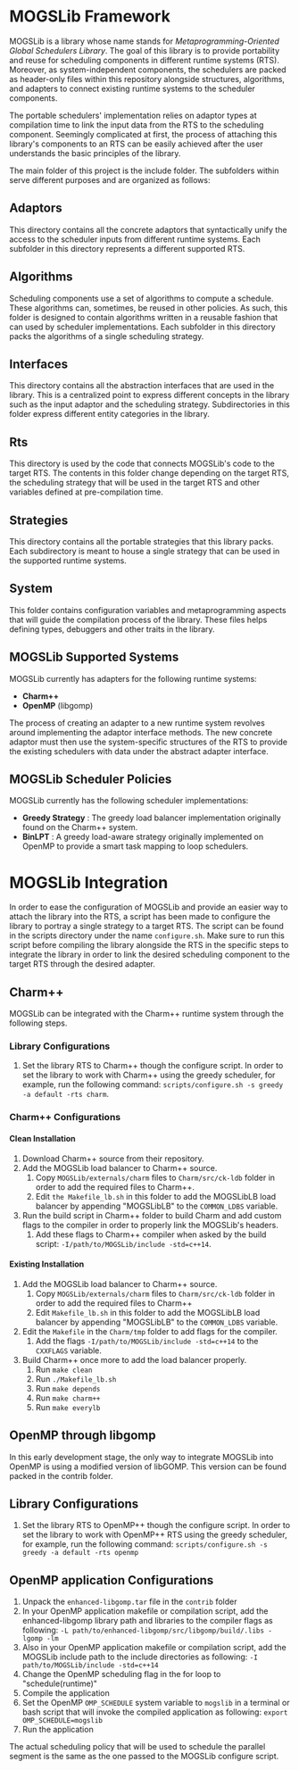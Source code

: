 # MOGSLib Framework
MOGSLib is a library whose name stands for *Metaprogramming-Oriented Global Schedulers Library*. The goal of this library is to provide portability and reuse for scheduling components in different runtime systems (RTS). Moreover, as system-independent components, the schedulers are packed as header-only files within this repository alongside structures, algorithms, and adapters to connect existing runtime systems to the scheduler components.

The portable schedulers' implementation relies on adaptor types at compilation time to link the input data from the RTS to the scheduling component. Seemingly complicated at first, the process of attaching this library's components to an RTS can be easily achieved after the user understands the basic principles of the library.

The main folder of this project is the include folder. The subfolders within serve different purposes and are organized as follows:

## Adaptors
This directory contains all the concrete adaptors that syntactically unify the access to the scheduler inputs from different runtime systems. Each subfolder in this directory represents a different supported RTS.

## Algorithms
Scheduling components use a set of algorithms to compute a schedule. These algorithms can, sometimes, be reused in other policies. As such, this folder is designed to contain algorithms written in a reusable fashion that can used by scheduler implementations. Each subfolder in this directory packs the algorithms of a single scheduling strategy.

## Interfaces
This directory contains all the abstraction interfaces that are used in the library. This is a centralized point to express different concepts in the library such as the input adaptor and the scheduling strategy. Subdirectories in this folder express different entity categories in the library.

## Rts
This directory is used by the code that connects MOGSLib's code to the target RTS. The contents in this folder change depending on the target RTS, the scheduling strategy that will be used in the target RTS and other variables defined at pre-compilation time.

## Strategies
This directory contains all the portable strategies that this library packs. Each subdirectory is meant to house a single strategy that can be used in the supported runtime systems.

## System
This folder contains configuration variables and metaprogramming aspects that will guide the compilation process of the library. These files helps defining types, debuggers and other traits in the library.


## MOGSLib Supported Systems
MOGSLib currently has adapters for the following runtime systems:

* **Charm++**
* **OpenMP** (libgomp)

The process of creating an adapter to a new runtime system revolves around implementing the adaptor interface methods. The new concrete adaptor must then use the system-specific structures of the RTS to provide the existing schedulers with data under the abstract adapter interface.

## MOGSLib Scheduler Policies
MOGSLib currently has the following scheduler implementations:

* **Greedy Strategy** : The greedy load balancer implementation originally found on the Charm++ system.
* **BinLPT** : A greedy load-aware strategy originally implemented on OpenMP to provide a smart task mapping to loop schedulers.

# MOGSLib Integration

In order to ease the configuration of MOGSLib and provide an easier way to attach the library into the RTS, a script has been made to configure the library to portray a single strategy to a target RTS. The script can be found in the scripts directory under the name `configure.sh`. Make sure to run this script before compiling the library alongside the RTS in the specific steps to integrate the library in order to link the desired scheduling component to the target RTS through the desired adapter.

## Charm++
MOGSLib can be integrated with the Charm++ runtime system through the following steps.

### Library Configurations

1. Set the library RTS to Charm++ though the configure script. In order to set the library to work with Charm++ using the greedy scheduler, for example, run the following command: `scripts/configure.sh -s greedy -a default -rts charm`.

### Charm++ Configurations

#### Clean Installation

1. Download Charm++ source from their repository.
2. Add the MOGSLib load balancer to Charm++ source.
    1. Copy `MOGSLib/externals/charm` files to `Charm/src/ck-ldb` folder in order to add the required files to Charm++.
    2. Edit `the Makefile_lb.sh` in this folder to add the MOGSLibLB load balancer by appending "MOGSLibLB" to the `COMMON_LDBS` variable.
3. Run the build script in Charm++ folder to build Charm and add custom flags to the compiler in order to properly link the MOGSLib's headers.
    1. Add these flags to Charm++ compiler when asked by the build script: `-I/path/to/MOGSLib/include -std=c++14`.

#### Existing Installation

1. Add the MOGSLib load balancer to Charm++ source.
    1. Copy `MOGSLib/externals/charm` files to `Charm/src/ck-ldb` folder in order to add the required files to Charm++
    2. Edit `Makefile_lb.sh` in this folder to add the MOGSLibLB load balancer by appending "MOGSLibLB" to the `COMMON_LDBS` variable.
2. Edit the `Makefile` in the `Charm/tmp` folder to add flags for the compiler.
    1. Add the flags `-I/path/to/MOGSLib/include -std=c++14` to the `CXXFLAGS` variable.
3. Build Charm++ once more to add the load balancer properly.
    1. Run `make clean`
    2. Run `./Makefile_lb.sh`
    3. Run `make depends`
    4. Run `make charm++`
    5. Run ``make everylb``

## OpenMP through libgomp

In this early development stage, the only way to integrate MOGSLib into OpenMP is using a modified version of libGOMP. This version can be found packed in the contrib folder.

## Library Configurations

1. Set the library RTS to OpenMP++ though the configure script. In order to set the library to work with OpenMP++ RTS using the greedy scheduler, for example, run the following command: `scripts/configure.sh -s greedy -a default -rts openmp`

## OpenMP application Configurations

1. Unpack the `enhanced-libgomp.tar` file in the `contrib` folder
2. In your OpenMP application makefile or compilation script, add the enhanced-libgomp library path and libraries to the compiler flags as following: `-L path/to/enhanced-libgomp/src/libgomp/build/.libs -lgomp -lm`
3. Also in your OpenMP application makefile or compilation script, add the MOGSLib include path to the include directories as following: `-I path/to/MOGSLib/include -std=c++14`
4. Change the OpenMP scheduling flag in the for loop to "schedule(runtime)"
5. Compile the application
6. Set the OpenMP `OMP_SCHEDULE` system variable to `mogslib` in a terminal or bash script that will invoke the compiled application as following: `export OMP_SCHEDULE=mogslib`
7. Run the application

The actual scheduling policy that will be used to schedule the parallel segment is the same as the one passed to the MOGSLib configure script.
